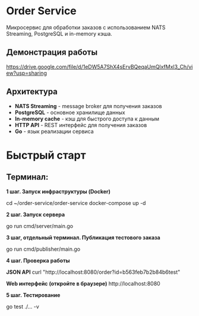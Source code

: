 # Order Service

Микросервис для обработки заказов с использованием NATS Streaming, PostgreSQL и in-memory кэша.

## Демонстрация работы

https://drive.google.com/file/d/1eDW5A7ShX4sErvBQeqaUmQlxfMxl3_Ch/view?usp=sharing

## Архитектура

- **NATS Streaming** - message broker для получения заказов
- **PostgreSQL** - основное хранилище данных  
- **In-memory cache** - кэш для быстрого доступа к данным
- **HTTP API** - REST интерфейс для получения заказов
- **Go** - язык реализации сервиса

# Быстрый старт

## Терминал:

**1 шаг. Запуск инфраструктуры (Docker)**

cd ~/order-service/order-service
docker-compose up -d

**2 шаг. Запуск сервера**

go run cmd/server/main.go

**3 шаг, отдельный терминал. Публикация тестового заказа**

go run cmd/publisher/main.go

**4 шаг. Проверка работы**

**JSON API**
curl "http://localhost:8080/order?id=b563feb7b2b84b6test"

**Web интерфейс (откройте в браузере)**
http://localhost:8080


**5 шаг. Тестирование**

go test ./... -v
